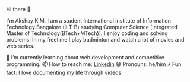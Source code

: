 Hi there 👋

I'm Akshay K M. I am a student International Institute of Information Technology Bangalore (IIIT-B) studying Computer Science [Integrated Master of Technology(BTech+MTech)]. I enjoy coding and solving problems. In my freetime I play badminton and watch a lot of movies and web series.

🌱 I’m currently learning about web development and competitive programming.
📫 How to reach me:
[Linkedin](https://www.linkedin.com/in/akshay-k-m-227804304/)
😄 Pronouns: he/him
⚡ Fun fact: I love documenting my life through videos
